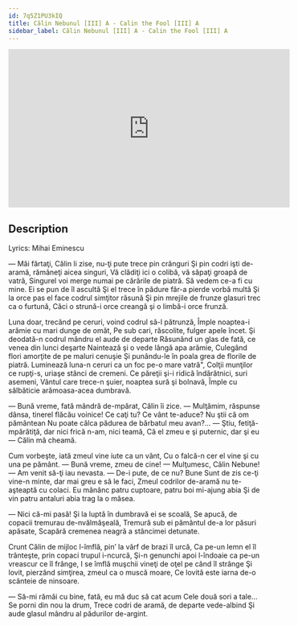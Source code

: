 ```yaml
---
id: 7q5Z1PU3kIQ
title: Călin Nebunul [III] A - Calin the Fool [III] A
sidebar_label: Călin Nebunul [III] A - Calin the Fool [III] A
---
```


<iframe
  width="560"
  height="315"
  src="https://www.youtube.com/embed/7q5Z1PU3kIQ"
  title="YouTube video player"
  frameborder="0"
  allow="accelerometer; autoplay; clipboard-write; encrypted-media; gyroscope; picture-in-picture; web-share"
  referrerpolicy="strict-origin-when-cross-origin"
  allowfullscreen
></iframe>

## Description

Lyrics: Mihai Eminescu

— Măi fărtaţi, Călin li zise, nu-ţi pute trece pin crânguri
Şi pin codri işti de-aramă, rămâneţi aicea singuri,
Vă clădiţi ici o colibă, vă săpaţi groapă de vatră,
Singurel voi merge numai pe cărările de piatră.
Să vedem ce-a fi cu mine. Ei se pun de îl ascultă
Şi el trece în pădure făr-a pierde vorbă multă
Şi la orce pas el face codrul simţitor răsună
Şi pin mrejile de frunze glasuri trec ca o furtună,
Căci o strună-i orce creangă şi o limbă-i orce frunză.

Luna doar, trecând pe ceruri, voind codrul să-l pătrunză,
Împle noaptea-i arămie cu mari dunge de omăt,
Pe sub cari, răscolite, fulger apele încet.
Şi deodată-n codrul mândru el aude de departe
Răsunând un glas de fată, ce venea din lunci deşarte
Naintează şi o vede lângă apa arămie,
Culegând flori amorţite de pe maluri cenuşie
Şi punându-le în poala grea de florile de piatră.
Luminează luna-n ceruri ca un foc pe-o mare vatră",
Colţii munţilor ce rupţi-s, uriaşe stânci de cremeni.
Ce păreţii şi-i ridică îndărătnici, suri asemeni,
Vântul care trece-n şuier, noaptea sură şi bolnavă,
Împle cu sălbăticie arămoasa-acea dumbravă.

— Bună vreme, fată mândră de-mpărat, Călin îi zice.
— Mulţămim, răspunse dânsa, tinerel flăcău voinice!
Ce caţi tu? Ce vânt te-aduce? Nu ştii că om pământean
Nu poate călca pădurea de bărbatul meu avan?...
— Ştiu, fetiţă-mpărătiţă, dar nici frică n-am, nici teamă,
Că el zmeu e şi puternic, dar şi eu — Călin mă cheamă.

Cum vorbeşte, iată zmeul vine iute ca un vânt,
Cu o falcă-n cer el vine şi cu una pe pământ.
— Bună vreme, zmeu de cine! — Mulţumesc, Călin Nebune!
— Am venit să-ţi iau nevasta. — De-i pute, de ce nu? Bune
Sunt de zis ce-ţi vine-n minte, dar mai greu e să le faci,
Zmeul codrilor de-aramă nu te-aşteaptă cu colaci.
Eu mănânc patru cuptoare, patru boi mi-ajung abia
Şi de vin patru antaluri abia trag la o măsea.

— Nici că-mi pasă! Şi la luptă în dumbravă ei se scoală,
Se apucă, de copacii tremurau de-nvălmăşeală,
Tremură sub ei pământul de-a lor păsuri apăsate,
Scapără cremenea neagră a stâncimei detunate.

Crunt Călin de mijloc l-îmflă, pin’ la vârf de brazi îl urcă,
Ca pe-un lemn el îl trânteşte, prin copaci trupul i-ncurcă,
Şi-n genunchi apoi l-îndoaie ca pe-un vreascur ce îl frânge,
I se îmflă muşchii vineţi de oţel pe când îl strânge
Şi lovit, pierzând simţirea, zmeul ca o muscă moare,
Ce lovită este iarna de-o scânteie de ninsoare.

— Să-mi rămâi cu bine, fată, eu mă duc să cat acum
Cele două sori a tale... Se porni din nou la drum,
Trece codri de aramă, de departe vede-albind
Şi aude glasul mândru al pădurilor de-argint.
